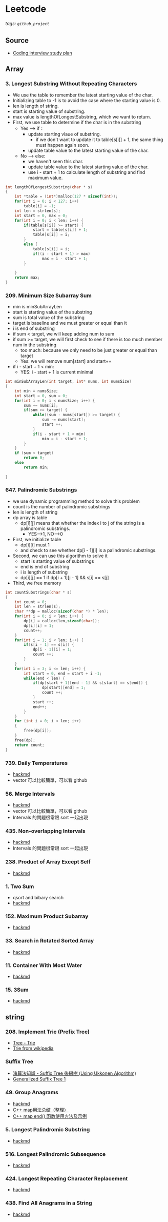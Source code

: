 # Leetcode
###### tags: `github_project`

## Source
- [Coding interview study plan](https://www.techinterviewhandbook.org/coding-interview-study-plan/)
## Array
### 3. Longest Substring Without Repeating Characters
- We use the table to remember the latest starting value of the char.
- Initializing table to -1 is to avoid the case where the starting value is 0.
- len is length of string.
- start is starting value of substring.
- max value  is lengthOfLongestSubstring, which we want to return.
- First, we use table to determine if the char is in the substring
  * Yes --> if：
    * update starting vlaue of substring.
      * if we don't want to update it to table[s[i]] + 1, the same thing must happen again soon.
    * update table value to the latest starting value of the char.
  * No  --> else:
    * we haven't seen this char.
    * update table value to the latest starting value of the char.
    * use i - start + 1 to calculate length of substring and find maximum value.
```c
int lengthOfLongestSubstring(char * s)
{
    int *table = (int*)malloc(127 * sizeof(int));
    for(int i = 0; i < 127; i++)
        table[i] = -1;
    int len = strlen(s);
    int start = 0, max = 0;
    for(int i = 0; i < len; i++) {
        if(table[s[i]] >= start) {
            start = table[s[i]] + 1;
            table[s[i]] = i;
        }
        else {
            table[s[i]] = i;
            if((i - start + 1) > max)
                max = i - start + 1;
        }
        
    }
    return max;
}
```
### 209. Minimum Size Subarray Sum
- min is minSubArrayLen
- start is starting value of the substring
- sum is total value of the substring
- target is baseline and we must greater or equal than it
- i is end of substring
- if sum < target, we will keep adding num to sum
- if sum >= target, we will first check to see if there is too much member num in the substring
  * too much: because we only need to be just greater or equal than target
  * Yes: we will remove num[start] and start++
- if i - start + 1 < min:
  * YES:  i - start + 1 is current minimal
```c
int minSubArrayLen(int target, int* nums, int numsSize)
{
    int min = numsSize;
    int start = 0, sum = 0;
    for(int i = 0; i < numsSize; i++) {
        sum += nums[i];
        if(sum >= target) {
            while((sum - nums[start]) >= target) {
                sum -= nums[start];
                start ++;
            }
            if(i - start + 1 < min)
                min = i - start + 1;
        }
    }
    if (sum < target)
        return 0;
    else
        return min;
    
}
```
### 647. Palindromic Substrings
- we use dynamic programming method to solve this problem
- count is the number of palindromic substrings 
- len is length of string
- dp array is table
  * dp[i][j] means that whether the index i to j of the string is a palindromic substrings.
    * YES-->1, NO-->0
- First, we initialize table
  * dp[i][i] must 1
  * and check to see whether dp[i - 1][i] is a palindromic substrings.
- Second, we can use this algorithm to solve it
  * start is starting value of substrings
  * end is end of substring
  * i is length of substring
  * dp[i][j] == 1 if dp[i + 1][j - 1] && s[i] == s[j]
- Third, we free memory
```c
int countSubstrings(char * s)
{
    int count = 0;
    int len = strlen(s);
    char **dp = malloc(sizeof(char *) * len);
    for(int i = 0; i < len; i++) {
        dp[i] = calloc(len,sizeof(char));
        dp[i][i] = 1;
        count++;
    }
    for(int i = 1; i < len; i++) {
        if(s[i - 1] == s[i]) {
            dp[i - 1][i] = 1;
            count ++;
        }
    }
    for(int i = 3; i <= len; i++) {
        int start = 0, end = start + i -1;
        while(end < len) {
            if(dp[start + 1][end - 1] && s[start] == s[end]) {
                dp[start][end] = 1;
                count ++;
            }
            start ++;
            end++;
        }
    }
    for (int i = 0; i < len; i++)
    {
        free(dp[i]);
    }
    free(dp);
    return count;
}
```
### 739. Daily Temperatures
- [hackmd](https://hackmd.io/@kenjin/S1Eb1YTa4)
- vector 可以比較簡單，可以看 github
### 56. Merge Intervals
- [hackmd](https://hackmd.io/@kenjin/BJdXqbzGB)
- vector 可以比較簡單，可以看 github
- Intervals 的問題很常跟 sort 一起出現
### 435. Non-overlapping Intervals
- [hackmd](https://hackmd.io/@kenjin/0435_non-overlapping-intervals#C-Solution)
- Intervals 的問題很常跟 sort 一起出現
### 238. Product of Array Except Self
- [hackmd](https://hackmd.io/@kenjin/0238_product-of-array-except-self)
### 1. Two Sum
- qsort and bibary search
- [hackmd](https://hackmd.io/@brad84622/ByifDY_ZD)
### 152. Maximum Product Subarray
- [hackmd](https://hackmd.io/@kenjin/SyU2ViFPB)
### 33. Search in Rotated Sorted Array
- [hackmd](https://hackmd.io/@kenjin/rJwzA6gyB)
### 11. Container With Most Water
- [hackmd](https://hackmd.io/@Zero871015/BJbqwPKs4?type=view)
### 15. 3Sum
- [hackmd](https://hackmd.io/@kenjin/0015_3Sum)
## string
### 208. Implement Trie (Prefix Tree)
- [Tree - Trie](https://ithelp.ithome.com.tw/articles/10248152)
- [Trie from wikipedia](https://en.wikipedia.org/wiki/Trie)
### Suffix Tree
- [演算法知識 - Suffix Tree 後綴樹 (Using Ukkonen Algorithm)](https://theriseofdavid.github.io/2020/11/03/Explain_Algorithm/suffix-tree/)
- [Generalized Suffix Tree 1](https://www.geeksforgeeks.org/generalized-suffix-tree-1/)
### 49. Group Anagrams
- [hackmd](https://hackmd.io/@Zero871015/LeetCode-49)
- [C++ map用法总结（整理）](https://blog.csdn.net/sevenjoin/article/details/81943864)
- [C++ map end() 函数使用方法及示例](https://www.nhooo.com/cpp/cpp-map-end-function.html)
### 5. Longest Palindromic Substring
- [hackmd](https://hackmd.io/@YLowy/HyNJkLyVO)
### 516. Longest Palindromic Subsequence
- [hackmd](https://hackmd.io/@kenjin/BJ49BNvyL)
### 424. Longest Repeating Character Replacement
- [hackmd](https://hackmd.io/Vtj6bEAlSDKuRTuPWjTUpw)
### 438. Find All Anagrams in a String
- [hackmd](https://hackmd.io/@kenjin/BkO3caEGH)